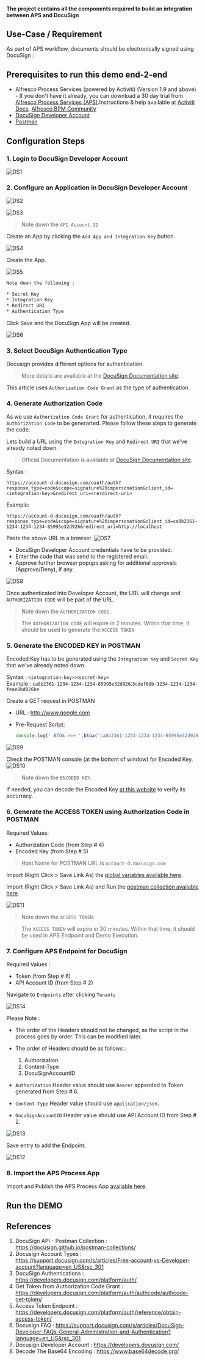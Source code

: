 
#### The project contains all the components required to build an integration between APS and DocuSign

## Use-Case / Requirement

As part of APS workflow, documents should be electronically signed using DocuSign  :

## Prerequisites to run this demo end-2-end

* Alfresco Process Services (powered by Activiti) (Version 1.9 and above) - If you don't have it already, you can download a 30 day trial from [Alfresco Process Services (APS)](https://www.alfresco.com/products/business-process-management/alfresco-activiti).Instructions & help available at [Activiti Docs](http://docs.alfresco.com/activiti/docs/), [Alfresco BPM Community](https://community.alfresco.com/community/bpm)
* [DocuSign Developer Account](https://developers.docusign.com/)
* [Postman](https://www.postman.com/downloads/)

## Configuration Steps

### 1. Login to DocuSign Developer Account

![DS1](assets/1.png)

### 2. Configure an Application in DocuSign Developer Account

![DS2](assets/2.png)

![DS3](assets/3.png)

> Note down the `API Account ID`

Create an App by clicking the `Add App and Integration Key` button.

![DS4](assets/4.png)

Create the App.

![DS5](assets/5.png)

``` html
Note down the following :

* Secret Key
* Integration Key
* Redirect URI
* Authentication Type

```

Click Save and the DocuSign App will be created.

![DS6](assets/6.png)

### 3. Select DocuSign Authentication Type

Docusign provides different options for authentication.

>More details are available at the [DocuSign Documentation site](https://developers.docusign.com/platform/auth/).

This article uses `Authorization Code Grant` as the type of authentication.

### 4. Generate Authorization Code

As we use `Authorization Code Grant` for authentication, it requires the `Authorization Code` to be generarted. Please follow these steps to generate the code.

Lets build a URL using the `Integration Key` and `Redirect URI` that we've already noted down.

>Official Documentation is available at [DocuSign Documentation site](https://developers.docusign.com/platform/auth/authcode/authcode-get-token/).

Syntax :

```
https://account-d.docusign.com/oauth/auth?response_type=code&scope=signature%20impersonation&client_id=<integration-key>&redirect_uri=<rerdirect-uri>
```

Example:

```
https://account-d.docusign.com/oauth/auth?response_type=code&scope=signature%20impersonation&client_id=ca8b2361-1234-1234-1234-85995e32d926&redirect_uri=http://localhost
```

Paste the above URL in a browser.
![DS7](assets/7.png)

* DocuSign Developer Account credentials have to be provided.
* Enter the code that was send to the registered email.
* Approve further browser popups asking for additional approvals (Approve/Deny), if any.

![DS8](assets/8.png)

Once authenticated into Developer Account, the URL will change and `AUTHORIZATION CODE` will be part of the URL.

> Note down the `AUTHORIZATION CODE`.

> The `AUTHORIZATION CODE` will expire in 2 minutes. Within that time, it should be used to generate the `ACCESS TOKEN`

### 5. Generate the ENCODED KEY in POSTMAN

Encoded Key has to be generated using the `Integration Key` and `Secret Key` that we've already noted down.

Syntax : `<integration-key>`:`<secret-key>`<br/>
Example : `ca8b2361-1234-1234-1234-85995e32d926`:`3cdef0db-1234-1234-1234-feae8bd026be`

Create a GET request in POSTMAN<br/>

* URL : <http://www.google.com><br/>
* Pre-Request Script:

   ``` javascript
   console.log(' BTOA >>> ',btoa('ca8b2361-1234-1234-1234-85995e32d926:3cdef0db-1234-1234-1234-feae8bd026be'))
   ```

![DS9](assets/9.png)

Check the POSTMAN console (at the bottom of window) for Encoded Key.
![DS10](assets/10.png)

> Note down the `ENCODED KEY`.

If needed, you can decode the Encoded Key [at this website](https://www.base64decode.org/) to verify its accurracy.

### 6. Generate the ACCESS TOKEN using Authorization Code in POSTMAN

Required Values:

* Authorization Code (from Step # 4)
* Encoded Key (from Step # 5)

> Host Name for POSTMAN URL is `account-d.docusign.com`

Import (Right Click > Save Link As) the [global variables available here](assets/workspace.postman_globals.json).

Import (Right Click > Save Link As) and Run the [postman collection available here](assets/DocuSign%20API.postman_collection.json).

![DS11](assets/11.png)

> Note down the `ACCESS TOKEN`.

> The `ACCESS TOKEN` will expire in 30 minutes. Within that time, it should be used in APS Endpoint and Demo Execution.

### 7. Configure APS Endpoint for DocuSign

Required Values :

* Token (from Step # 6)
* API Account ID (from Step # 2)

Navigate to `Endpoints` after clicking `Tenants`

![DS14](assets/14.png)

Please Note :

* The order of the Headers should not be changed, as the script in the process goes by order. This can be modified later.

* The order of Headers should be as follows :
  1. Authorization
  2. Content-Type
  3. DocuSignAccountID

* `Authorization` Header value should use `Bearer` appended to Token generated from Step # 6.

* `Content-Type` Header value should use `application/json`.

* `DocuSignAccountID` Header value should use API Account ID from Step # 2.

![DS13](assets/13.png)

Save entry to add the Endpoint.

![DS12](assets/12.png)

### 8. Import the APS Process App

Import and Publish the APS Process App [available here](assets/DocuSign-APS.zip).

## Run the DEMO

## References

1. DocuSign API - Postman Collection : <https://docusign.github.io/postman-collections/>
2. Docusign Account Types : <https://support.docusign.com/s/articles/Free-account-vs-Developer-account?language=en_US&rsc_301>
3. DocuSign Authentications : <https://developers.docusign.com/platform/auth/>
4. Get Token from Authorization Code Grant : <https://developers.docusign.com/platform/auth/authcode/authcode-get-token/>
5. Access Token Endpoint : <https://developers.docusign.com/platform/auth/reference/obtain-access-token/>
6. Docusign FAQ : <https://support.docusign.com/s/articles/DocuSign-Developer-FAQs-General-Administration-and-Authentication?language=en_US&rsc_301>
7. Docusign Developer Account : <https://developers.docusign.com/>
8. Decode The Base64 Encoding : <https://www.base64decode.org/>
